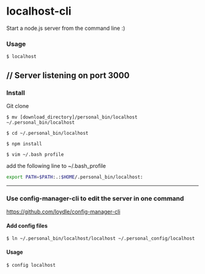 localhost-cli 
===========================

Start a node.js server from the command line :)

### Usage
`$ localhost` 

// Server listening on port 3000  
----------
### Install 
Git clone

`$ mv [download_directory]/personal_bin/localhost ~/.personal_bin/localhost`

`$ cd ~/.personal_bin/localhost`

`$ npm install`

`$ vim ~/.bash profile`


add the following line to ~/.bash_profile 

```bash
export PATH=$PATH:.:$HOME/.personal_bin/localhost:

```
----------

###  Use config-manager-cli to edit the server in one command
https://github.com/loydle/config-manager-cli

#### Add config files
`$ ln ~/.personal_bin/localhost/localhost ~/.personal_config/localhost`

#### Usage
`$ config localhost`


